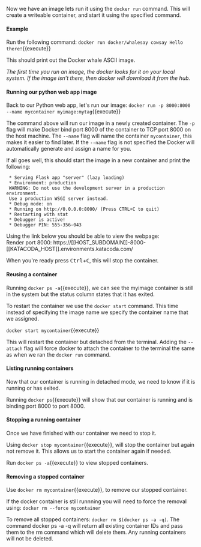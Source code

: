 Now we have an image lets run it using the `docker run` command. This will create a writeable container, and start it using the specified command.

#### Example
Run the following command: `docker run docker/whalesay cowsay Hello there!`{{execute}}

This should print out the Docker whale ASCII image.

*The first time you run an image, the docker looks for it on your local system. If the image isn’t there, then docker will download it from the hub.*

#### Running our python web app image

Back to our Python web app, let's run our image: `docker run -p 8000:8000 --name mycontainer myimage:mytag`{{execute}}

The command above will run our image in a newly created container. The `-p` flag will make Docker bind port 8000 of the container to TCP port 8000 on the host machine. The `--name` flag will name the container `mycontainer`, this makes it easier to find later. If the `--name` flag is not specified the Docker will automatically generate and assign a name for you.

If all goes well, this should start the image in a new container and print the following:
```
 * Serving Flask app "server" (lazy loading)
 * Environment: production
 WARNING: Do not use the development server in a production environment.
 Use a production WSGI server instead.
 * Debug mode: on
 * Running on http://0.0.0.0:8000/ (Press CTRL+C to quit)
 * Restarting with stat
 * Debugger is active!
 * Debugger PIN: 555-356-043
```

Using the link below you should be able to view the webpage:<br>
Render port 8000: https://[[HOST_SUBDOMAIN]]-8000-[[KATACODA_HOST]].environments.katacoda.com/

When you're ready press <kbd>Ctrl</kbd>+<kbd>C</kbd>, this will stop the container.

#### Reusing a container

Running `docker ps -a`{{execute}}, we can see the myimage container is still in the system but the status column states that it has exited. 

To restart the container we use the `docker start` command. This time instead of specifying the image name we specify the container name that we assigned.

`docker start mycontainer`{{execute}}

This will restart the container but detached from the terminal. Adding the `--attach` flag will force docker to attach the container to the terminal the same as when we ran the `docker run` command.

#### Listing running containers

Now that our container is running in detached mode, we need to know if it is running or has exited. 

Running `docker ps`{{execute}} will show that our container is running and is binding port 8000 to port 8000.

#### Stopping a running container 

Once we have finished with our container we need to stop it.

Using `docker stop mycontainer`{{execute}}, will stop the container but again not remove it. This allows us to start the container again if needed.

Run `docker ps -a`{{execute}} to view stopped containers.

#### Removing a stopped container 

Use `docker rm mycontainer`{{execute}}, to remove our stopped container.

If the docker container is still runnning you will need to force the removal using: `docker rm --force mycontainer`

To remove all stopped containers: `docker rm $(docker ps -a -q)`. The command docker ps -a -q will return all existing container IDs and pass them to the rm command which will delete them. Any running containers will not be deleted.